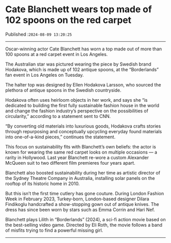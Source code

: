 # Cate Blanchett wears top made of 102 spoons on the red carpet

Published :`2024-08-09 13:20:25`

---

Oscar-winning actor Cate Blanchett has worn a top made out of more than 100 spoons at a red carpet event in Los Angeles.

The Australian star was pictured wearing the piece by Swedish brand Hodakova, which is made up of 102 antique spoons, at the “Borderlands” fan event in Los Angeles on Tuesday.

The halter top was designed by Ellen Hodakova Larsson, who sourced the plethora of antique spoons in the Swedish countryside.

Hodakova often uses heirloom objects in her work, and says she “is dedicated to building the first fully sustainable fashion house in the world and change the fashion industry’s perspective on the possibilities of circularity,” according to a statement sent to CNN.

“By converting old materials into luxurious goods, Hodakova crafts stories through repurposing and conceptually upcycling everyday found materials into one-of-a-kind pieces,” continues the statement.

This focus on sustainability fits with Blanchett’s own beliefs: the actor is known for wearing the same red carpet looks on multiple occasions — a rarity in Hollywood. Last year Blanchett re-wore a custom Alexander McQueen suit to two different film premieres four years apart.

Blanchett also boosted sustainability during her time as artistic director of the Sydney Theatre Company in Australia, installing solar panels on the rooftop of its historic home in 2010.

But this isn’t the first time cutlery has gone couture. During London Fashion Week in February 2023, Turkey-born, London-based designer Dilara Findikoglu handcrafted a show-stopping gown out of antique knives. The dress has since been worn by stars such as Emma Corrin and Hari Nef.

Blanchett plays Lilith in “Borderlands” (2024), a sci-fi action movie based on the best-selling video game. Directed by Eli Roth, the movie follows a band of misfits trying to find a powerful missing girl.

---

